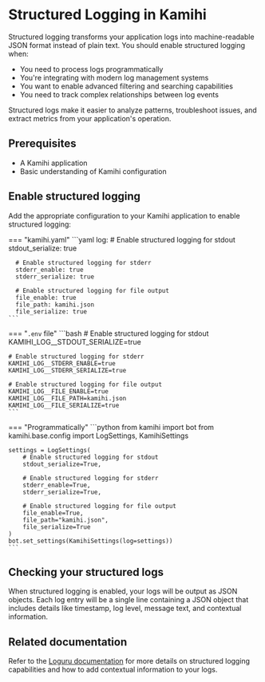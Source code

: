 # Structured Logging in Kamihi

Structured logging transforms your application logs into machine-readable JSON format instead of plain text. You should enable structured logging when:

- You need to process logs programmatically
- You're integrating with modern log management systems
- You want to enable advanced filtering and searching capabilities
- You need to track complex relationships between log events

Structured logs make it easier to analyze patterns, troubleshoot issues, and extract metrics from your application's operation.

## Prerequisites

- A Kamihi application
- Basic understanding of Kamihi configuration

## Enable structured logging

Add the appropriate configuration to your Kamihi application to enable structured logging:

=== "kamihi.yaml"
    ```yaml
    log:
      # Enable structured logging for stdout
      stdout_serialize: true

      # Enable structured logging for stderr
      stderr_enable: true
      stderr_serialize: true

      # Enable structured logging for file output
      file_enable: true
      file_path: kamihi.json
      file_serialize: true
    ```
=== "`.env` file"
    ```bash
    # Enable structured logging for stdout
    KAMIHI_LOG__STDOUT_SERIALIZE=true

    # Enable structured logging for stderr
    KAMIHI_LOG__STDERR_ENABLE=true
    KAMIHI_LOG__STDERR_SERIALIZE=true

    # Enable structured logging for file output
    KAMIHI_LOG__FILE_ENABLE=true
    KAMIHI_LOG__FILE_PATH=kamihi.json
    KAMIHI_LOG__FILE_SERIALIZE=true
    ```
=== "Programmatically"
    ```python
    from kamihi import bot
    from kamihi.base.config import LogSettings, KamihiSettings

    settings = LogSettings(
        # Enable structured logging for stdout
        stdout_serialize=True,

        # Enable structured logging for stderr
        stderr_enable=True,
        stderr_serialize=True,

        # Enable structured logging for file output
        file_enable=True,
        file_path="kamihi.json",
        file_serialize=True
    )
    bot.set_settings(KamihiSettings(log=settings))
    ```

## Checking your structured logs

When structured logging is enabled, your logs will be output as JSON objects. Each log entry will be a single line containing a JSON object that includes details like timestamp, log level, message text, and contextual information.

## Related documentation

Refer to the [Loguru documentation](https://loguru.readthedocs.io/en/stable/overview.html#structured-logging-as-needed) for more details on structured logging capabilities and how to add contextual information to your logs.
